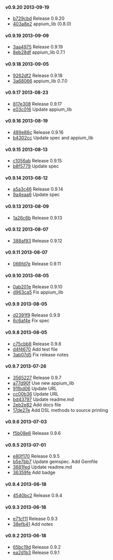 #### v0.9.20 2013-09-19

- [b729cbd](https://github.com/appium/test_runner/commit/b729cbdeb15c932d01cbbc8b479da58d66a02b08) Release 0.9.20
- [403a8e2](https://github.com/appium/test_runner/commit/403a8e25c42c41aef7258b1d5eb49d357425cf36) appium_lib (0.8.0)


#### v0.9.19 2013-09-09

- [3aa4975](https://github.com/appium/test_runner/commit/3aa497573f27539b9ea7096e3fd597a61fde8bab) Release 0.9.19
- [8eb28df](https://github.com/appium/test_runner/commit/8eb28df631508625f5633a958279399728f2234d) appium_lib 0.7.1


#### v0.9.18 2013-09-05

- [9262df2](https://github.com/appium/test_runner/commit/9262df2995c473950822f7ea03adf810fe95ddc4) Release 0.9.18
- [3a68066](https://github.com/appium/test_runner/commit/3a68066491635d55796e378d6bac57428c13f487) appium_lib 0.7.0


#### v0.9.17 2013-08-23

- [817e308](https://github.com/appium/test_runner/commit/817e30871d85ff153986127a58d77a4bd9081f2e) Release 0.9.17
- [e03c016](https://github.com/appium/test_runner/commit/e03c0166b47ad165a792eea2e895e6b4caeae89e) Update appium_lib


#### v0.9.16 2013-08-19

- [489e86c](https://github.com/appium/test_runner/commit/489e86c88d49504be5d5d5587988a15d54c517cb) Release 0.9.16
- [b4302cc](https://github.com/appium/test_runner/commit/b4302cc2b991210b4f0525ce49ccac7517f2d600) Update spec and appium_lib


#### v0.9.15 2013-08-13

- [c1056ab](https://github.com/appium/test_runner/commit/c1056ab5311f152994076d846c504f88caee4a76) Release 0.9.15
- [b8f5779](https://github.com/appium/test_runner/commit/b8f57797f8f9364f5efa320e2b428dd71eda37ad) Update spec


#### v0.9.14 2013-08-12

- [a5a3c46](https://github.com/appium/test_runner/commit/a5a3c46ee3498d9b55d8cc8305988fe4632f4d3c) Release 0.9.14
- [9a4eaa6](https://github.com/appium/test_runner/commit/9a4eaa6403f3a1f6dc5b32b2904e6d22808c2f44) Update spec


#### v0.9.13 2013-08-09

- [1a26c6b](https://github.com/appium/test_runner/commit/1a26c6bd6b31e1d697fc8fbe2e709baafbd4dcb1) Release 0.9.13


#### v0.9.12 2013-08-07

- [388af93](https://github.com/appium/test_runner/commit/388af93e0a308cae651226df066e789bc2a732b7) Release 0.9.12


#### v0.9.11 2013-08-07

- [066fd7e](https://github.com/appium/test_runner/commit/066fd7e2e90cff33da9f82be36c46e3a96641659) Release 0.9.11


#### v0.9.10 2013-08-05

- [0ab201e](https://github.com/appium/test_runner/commit/0ab201e8a02ae2b1a1f3e4cfde34a25092575638) Release 0.9.10
- [d963ca5](https://github.com/appium/test_runner/commit/d963ca57fd79bcabd5c91d53f5c6170a81494dda) Fix appium_lib


#### v0.9.9 2013-08-05

- [d2391f9](https://github.com/appium/test_runner/commit/d2391f9e2d00fdd3fc4214ac11ceeff986952200) Release 0.9.9
- [6c6af4e](https://github.com/appium/test_runner/commit/6c6af4e6f64c750502017dc2ff3da6cd1cd4ac0e) Fix spec


#### v0.9.8 2013-08-05

- [c75cbb8](https://github.com/appium/test_runner/commit/c75cbb80ddaf17939b5cbbaa763ef033f1742d91) Release 0.9.8
- [d4f4670](https://github.com/appium/test_runner/commit/d4f467006863662b059e49f9a0adf35adc04e6a5) Add test file
- [3ab07d5](https://github.com/appium/test_runner/commit/3ab07d50837182d37c37e1b4e40713e4f047bb2c) Fix release notes


#### v0.9.7 2013-07-26

- [3565227](https://github.com/appium/test_runner/commit/3565227c51844f0ec4652d342293ba47a4e7a39d) Release 0.9.7
- [a77d90f](https://github.com/appium/test_runner/commit/a77d90f44e0f3fd7428000ea9a303241993aa5c4) Use new appium_lib
- [91fbd06](https://github.com/appium/test_runner/commit/91fbd0662f8dee060bf39704cd014197e433fb05) Update URL
- [cc00b36](https://github.com/appium/test_runner/commit/cc00b360903636644bddcdb579e89d22450f802e) Update URL
- [bd43797](https://github.com/appium/test_runner/commit/bd4379707db9896ec5ec9f51f4f4fbc9dc2f5d40) Update readme.md
- [2eb2e82](https://github.com/appium/test_runner/commit/2eb2e82334a2eab6e786856a937603e1aee955d1) Add docs file
- [17de27e](https://github.com/appium/test_runner/commit/17de27e7cd22ce0cd62f64aac2f26b55a63b8992) Add DSL methods to source printing


#### v0.9.6 2013-07-03

- [f5b08e6](https://github.com/appium/test_runner/commit/f5b08e6754885b282be4c51781dddaa3b87c0d1d) Release 0.9.6


#### v0.9.5 2013-07-01

- [e80f170](https://github.com/appium/test_runner/commit/e80f1709ecec7b987389efe559b8a36bc4f33051) Release 0.9.5
- [b5e7bb7](https://github.com/appium/test_runner/commit/b5e7bb7c1a28f1574b2c610f18c20916e485416d) Update gemspec. Add Gemfile
- [3681fed](https://github.com/appium/test_runner/commit/3681fed4e41667011ac4af60f9f3879048ce785d) Update readme.md
- [36359fe](https://github.com/appium/test_runner/commit/36359fe547cac10272226c453d543607844f77a2) Add badge


#### v0.9.4 2013-06-18

- [4540bc2](https://github.com/appium/test_runner/commit/4540bc2963f1ffed766d0011baa26144c0bcc1ee) Release 0.9.4


#### v0.9.3 2013-06-18

- [e71cf11](https://github.com/appium/test_runner/commit/e71cf11eca3751c6057b2c13dd6f05867ce068e4) Release 0.9.3
- [38efb41](https://github.com/appium/test_runner/commit/38efb417202198b1b001f1f09efb283b2c8ba834) Add notes


#### v0.9.2 2013-06-18

- [65bc19d](https://github.com/appium/test_runner/commit/65bc19d6ab4ce546688a92d82c61b0fe3d253274) Release 0.9.2
- [ea2d1b3](https://github.com/appium/test_runner/commit/ea2d1b3ba635210a516aeeb1d855cadceca8f36c) Release 0.9.1